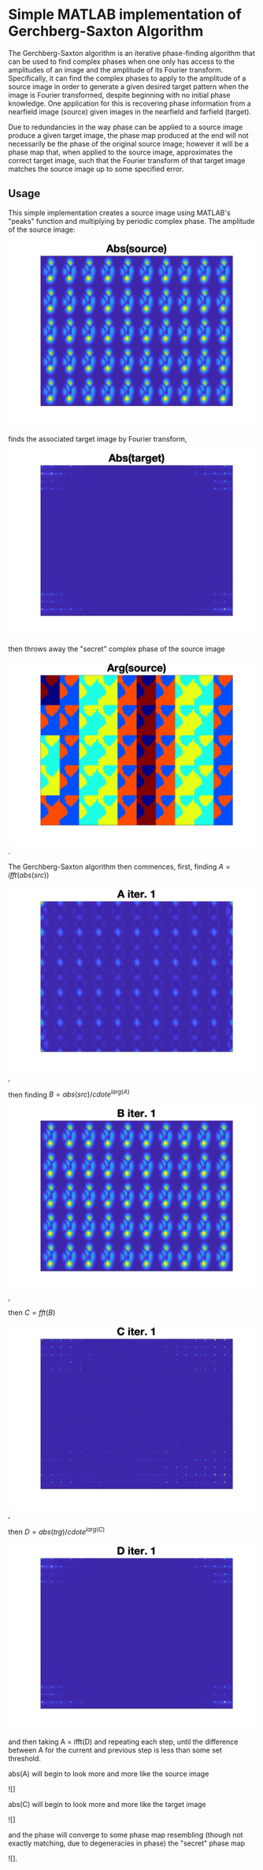 # Simple MATLAB implementation of Gerchberg-Saxton Algorithm

The Gerchberg-Saxton algorithm is an iterative phase-finding algorithm that can be used to find complex phases when one only has access to the amplitudes of an image and the amplitude of its Fourier transform. Specifically, it can find the complex phases to apply to the amplitude of a source image in order to generate a given desired target pattern when the image is Fourier transformed, despite beginning with no initial phase knowledge. One application for this is recovering phase information from a nearfield image (source) given images in the nearfield and farfield (target). 

Due to redundancies in the way phase can be applied to a source image produce a given target image, the phase map produced at the end will not necessarily be the phase of the original source image; however it will be a phase map that, when applied to the source image, approximates the correct target image, such that the Fourier transform of that target image matches the source image up to some specified error. 


## Usage
This simple implementation creates a source image using MATLAB's "peaks" function and multiplying by periodic complex phase. The amplitude of the source image: 

![](imgs/src_abs_nf.png)


finds the associated target image by Fourier transform,

![](imgs/trg_abs_ff.png)

then throws away the "secret" complex phase of the source image

![](imgs/src_angle.png). 

The Gerchberg-Saxton algorithm then commences, first, finding $A = ifft(abs(src))$

![](imgs/A_iter1.png),

then finding $B = abs(src)/cdot e^{i arg(A)}$

![](imgs/B_iter1.png), 

then $C = fft(B)$

![](imgs/C_iter1.png),

then $D = abs(trg) /cdot e^{i arg(C)}$

![](imgs/D_iter1.png)

and then taking A = ifft(D) and repeating each step, until the difference between A for the current and previous step is less than some set threshold. 

abs(A) will begin to look more and more like the source image

![]

abs(C) will begin to look more and more like the target image

![]

and the phase will converge to some phase map resembling (though not exactly matching, due to degeneracies in phase) the "secret" phase map

![].